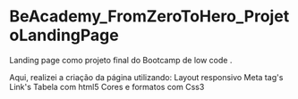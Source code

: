 # BeAcademy_FromZeroToHero_ProjetoLandingPage
Landing page como projeto final do Bootcamp de low code .

Aqui, realizei a criação da página utilizando:
Layout responsivo
Meta tag's
Link's
Tabela com html5
Cores e formatos com Css3


